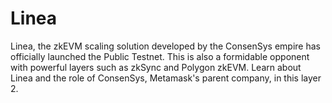 # Linea
Linea, the zkEVM scaling solution developed by the ConsenSys empire has officially launched the Public Testnet. This is also a formidable opponent with powerful layers such as zkSync and Polygon zkEVM. Learn about Linea and the role of ConsenSys, Metamask's parent company, in this layer 2.

